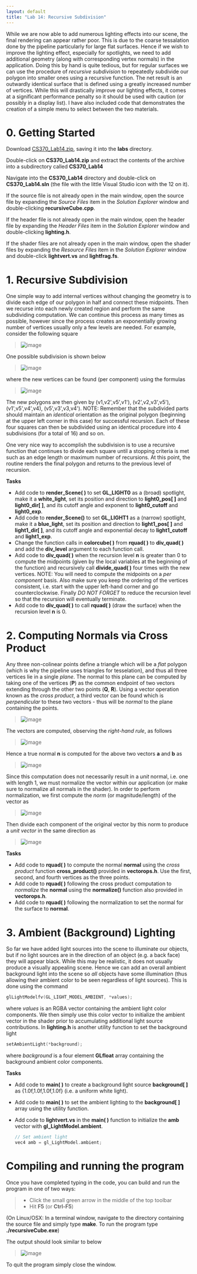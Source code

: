 ```yaml
---
layout: default
title: "Lab 14: Recursive Subdivision"
---
```


While we are now able to add numerous lighting effects into our scene, the final rendering can appear rather poor. This is due to the coarse tessalation done by the pipeline particularly for large flat surfaces. Hence if we wish to improve the lighting effect, especially for spotlights, we need to add additional geometry (along with corresponding vertex normals) in the application. Doing this by hand is quite tedious, but for regular surfaces we can use the procedure of *recursive subdivision* to repeatedly subdivide our polygon into smaller ones using a recursive function. The net result is an outwardly identical surface that is defined using a greatly increased number of vertices. While this will drastically improve our lighting effects, it comes at a significant performance penalty so it should be used with caution (or possibly in a display list). I have also included code that demonstrates the creation of a simple menu to select between the two materials.

0\. Getting Started
===================

Download [CS370\_Lab14.zip](src/CS370_Lab14.zip), saving it into the **labs** directory.

Double-click on **CS370\_Lab14.zip** and extract the contents of the archive into a subdirectory called **CS370\_Lab14**

Navigate into the **CS370\_Lab14** directory and double-click on **CS370\_Lab14.sln** (the file with the little Visual Studio icon with the 12 on it).

If the source file is not already open in the main window, open the source file by expanding the *Source Files* item in the *Solution Explorer* window and double-clicking **recursiveCube.cpp**.

If the header file is not already open in the main window, open the header file by expanding the *Header Files* item in the *Solution Explorer* window and double-clicking **lighting.h**.

If the shader files are not already open in the main window, open the shader files by expanding the *Resource Files* item in the *Solution Explorer* window and double-click **lightvert.vs** and **lightfrag.fs**.

1\. Recursive Subdivision
=========================

One simple way to add internal vertices without changing the geometry is to divide each edge of our polygon in half and connect these midpoints. Then we recurse into each newly created region and perform the same subdividing computation. We can continue this process as many times as possible, however since the process creates an exponentially growing number of vertices usually only a few levels are needed. For example, consider the following square

> ![image](images/lab14/Square.png)

One possible subdivision is shown below

> ![image](images/lab14/Square2.png)

where the new vertices can be found (per component) using the formulas

> ![image](images/lab14/MidFormulas.png)

The new polygons are then given by (v1,v2',v5',v1'), (v2',v2,v3',v5'), (v1',v5',v4',v4), (v5',v3',v3,v4'). NOTE: Remember that the subdivided parts should maintain an *identical* orientation as the original polygon (beginning at the upper left corner in this case) for successful recursion. Each of these four squares can then be subdivided using an identical procedure into 4 subdivisions (for a total of 16) and so on.

One very nice way to accomplish the subdivision is to use a recursive function that continues to divide each square until a stopping criteria is met such as an edge length or maximum number of recursions. At this point, the routine renders the final polygon and returns to the previous level of recursion.

**Tasks**

-   Add code to **render\_Scene( )** to set **GL\_LIGHT0** as a (broad) spotlight, make it a **white\_light**, set its position and direction to **light0\_pos[ ]** and **light0\_dir[ ]**, and its cutoff angle and exponent to **light0\_cutoff** and **light0\_exp**.
-   Add code to **render\_Scene()** to set **GL\_LIGHT1** as a (narrow) spotlight, make it a **blue\_light**, set its position and direction to **light1\_pos[ ]** and **light1\_dir[ ]**, and its cutoff angle and exponential decay to **light1\_cutoff** and **light1\_exp**.
-   Change the function calls in **colorcube( )** from **rquad( )** to **div\_quad( )** and add the **div\_level** argument to each function call.
-   Add code to **div\_quad( )** when the recursion level **n** is greater than 0 to compute the midpoints (given by the local variables at the beginning of the function) and recursively call **divide\_quad( )** four times with the new vertices. NOTE: You will need to compute the midpoints on a *per component* basis. Also make sure you keep the ordering of the vertices consistent, i.e. start with the upper left-hand corner and go counterclockwise. Finally *DO NOT FORGET* to reduce the recursion level so that the recursion will eventually terminate.
-   Add code to **div\_quad( )** to call **rquad( )** (draw the surface) when the recursion level **n** is 0.

2\. Computing Normals via Cross Product
=======================================

Any three non-colinear points define a triangle which will be a *flat* polygon (which is why the pipeline uses triangles for tesselation), and thus all three vertices lie in a single *plane*. The normal to this plane can be computed by taking one of the vertices (**P**) as the common endpoint of two vectors extending through the other two points (**Q**, **R**). Using a vector operation known as the *cross product*, a third vector can be found which is *perpendicular* to these two vectors - thus will be *normal* to the plane containing the points.

> ![image](images/lab14/Cross.png)

The vectors are computed, observing the *right-hand rule*, as follows

> ![image](images/lab14/CrossVec.png)

Hence a true normal **n** is computed for the above two vectors **a** and **b** as

> ![image](images/lab14/CrossFormula.png)

Since this computation does not necessarily result in a *unit* normal, i.e. one with length 1, we must normalize the vector within our application (or make sure to normalize all normals in the shader). In order to perform normalization, we first compute the *norm* (or magnitude/length) of the vector as

> ![image](images/lab14/NormFormula.png)

Then divide each component of the original vector by this norm to produce a *unit vector* in the same direction as

> ![image](images/lab14/NormVec.png)

**Tasks**

-   Add code to **rquad( )** to compute the normal **normal** using the *cross product* function **cross\_product()** provided in **vectorops.h**. Use the first, second, and fourth vertices as the three points.
-   Add code to **rquad( )** following the cross product computation to *normalize* the **normal** using the **normalize()** function also provided in **vectorops.h**.
-   Add code to **rquad( )** following the normalization to set the normal for the surface to **normal**.

3\. Ambient (Background) Lighting
=================================

So far we have added light sources into the scene to illuminate our objects, but if no light sources are in the direction of an object (e.g. a back face) they will appear black. While this may be realistic, it does not usually produce a visually appealing scene. Hence we can add an overall ambient background light into the scene so *all* objects have some illumination (thus allowing their ambient color to be seen regardless of light sources). This is done using the command

```cpp
glLightModelfv(GL_LIGHT_MODEL_AMBIENT, *values);
```

where *values* is an RGBA vector containing the ambient light color components. We then simply use this color vector to initialize the ambient vector in the shader prior to accumulating additional light source contributions. In **lighting.h** is another utility function to set the background light

```cpp
setAmbientLight(*background);
```

where *background* is a four element **GLfloat** array containing the background ambient color components.

**Tasks**

-   Add code to **main( )** to create a background light source **background[ ]** as {1.0f,1.0f,1.0f,1.0f} (i.e. a uniform white light).
-   Add code to **main( )** to set the ambient lighting to the **background[ ]** array using the utility function.
-   Add code to **lightvert.vs** in the **main( )** function to initialize the **amb** vector with **gl\_LightModel.ambient**.

	```cpp
    // Set ambient light
    vec4 amb = gl_LightModel.ambient;

Compiling and running the program
=================================

Once you have completed typing in the code, you can build and run the program in one of two ways:

> -   Click the small green arrow in the middle of the top toolbar
> -   Hit **F5** (or **Ctrl-F5**)

(On Linux/OSX: In a terminal window, navigate to the directory containing the source file and simply type **make**. To run the program type **./recursiveCube.exe**)

The output should look similar to below

> ![image](images/lab14/RecursiveCube.png)

To quit the program simply close the window.